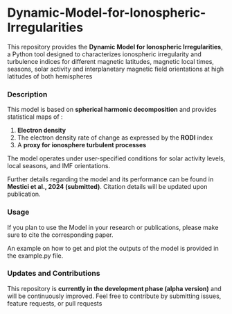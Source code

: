 # Dynamic-Model-for-Ionospheric-Irregularities

This repository provides the **Dynamic Model for Ionospheric Irregularities**, a Python tool designed to characterizes ionospheric irregularity and turbulence indices for different magnetic latitudes, magnetic local times, seasons, solar activity and interplanetary magnetic field orientations at high latitudes of both hemispheres

### Description

This model is based on **spherical harmonic decomposition** and provides statistical maps of :
1) **Electron density**
2) The electron density rate of change as expressed by the **RODI** index
3) A **proxy for ionosphere turbulent processes**
   
The model operates under user-specified conditions for solar activity levels, local seasons, and IMF orientations.

Further details regarding the model and its performance can be found in **Mestici et al., 2024 (submitted)**. Citation details will be updated upon publication.

### Usage

If you plan to use the Model in your research or publications, please make sure to cite the corresponding paper. 

An example on how to get and plot the outputs of the model is provided in the example.py file.

### Updates and Contributions

This repository is **currently in the development phase (alpha version)** and will be continuously improved.
Feel free to contribute by submitting issues, feature requests, or pull requests
